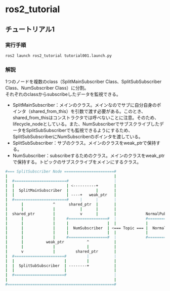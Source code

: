 # ros2_tutorial
## チュートリアル1
### 実行手順
```bash
ros2 launch ros2_tutorial tutorial001.launch.py
```

### 解説
1つのノードを複数のclass（SplitMainSubscriber Class、SplitSubSubscriber Class、NumSubscriber Class）に分割。  
それぞれのclassからsubscribeしたデータを監視できる。  

* SplitMainSubscriber：メインのクラス。メインなのでサブに自分自身のポインタ（shared_from_this）を引数で渡す必要がある。このとき、shared_from_thisはコンストラクタでは呼べないことに注意。そのため、lifecycle_nodeとしている。また、NumSubscriberでサブスクライブしたデータをSplitSubSubscriberでも監視できるようにするため、SplitSubSubscriberにNumSubscriberのポインタを渡している。
* SplitSubSubscriber：サブのクラス。メインのクラスをweak_ptrで保持する。
* NumSubscriber：subscribeするためのクラス。メインのクラスをweak_ptrで保持する。トピックのサブスクライブをメインにするクラス。

```bash
#=== SplitSubscriber Node ======================#
|                                               |
|  #=======================#                    |
|  |                       | <----------+       |
|  |  SplitMainSubscriber  |            |       |
|  |                       | ----+   weak_ptr   |
|  #=======================#     |      |       |
|      |             ^      shared_ptr  |       |
|      |             |           |      |       |
|  shared_ptr        |           v      |       |             NormalPublisher Node
|      |             |     #=================#  |             #===================#
|      |             |     |                 |  |             |                   |
|      |             |     |  NumSubscriber  | <=== Topic === |  NormalPublisher  |
|      |             |     |                 |  |             |                   |
|      |             |     #=================#  |             #===================#
|      |          weak_ptr          ^           |
|      |             |              |           |
|      v             |         shared_ptr       |
|  #======================#         |           |
|  |                      |         |           |
|  |  SplitSubSubscriber  | --------+           |
|  |                      |                     |
|  #======================#                     |
|                                               |
#===============================================#
```
